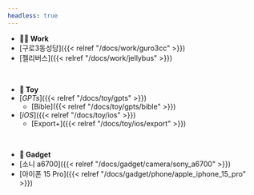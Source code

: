 ```yaml
---
headless: true
---
```


- **👨‍💻 Work**
- [구로3동성당]({{< relref "/docs/work/guro3cc" >}})
- [젤리버스]({{< relref "/docs/work/jellybus" >}})

<br />

- **🧸 Toy**
- [_GPTs_]({{< relref "/docs/toy/gpts" >}})
    - [Bible]({{< relref "/docs/toy/gpts/bible" >}})
- [_iOS_]({{< relref "/docs/toy/ios" >}})
    - [Export+]({{< relref "/docs/toy/ios/export" >}})

<br />

- **📸 Gadget**
- [소니 a6700]({{< relref "/docs/gadget/camera/sony_a6700" >}})
- [아이폰 15 Pro]({{< relref "/docs/gadget/phone/apple_iphone_15_pro" >}})

<br />